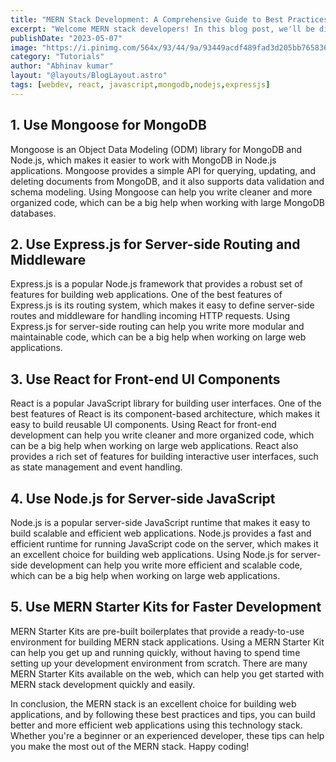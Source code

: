 ```yaml
---
title: "MERN Stack Development: A Comprehensive Guide to Best Practices and Tools"
excerpt: "Welcome MERN stack developers! In this blog post, we'll be discussing some best practices and tips to help you build better web applications using the MERN stack. The MERN stack is a combination of MongoDB, Express.js, React, and Node.js, and it's an excellent choice for building scalable and efficient web applications. Let's dive into some tips for making the most out of the MERN stack."
publishDate: "2023-05-07"
image: "https://i.pinimg.com/564x/93/44/9a/93449acdf489fad3d205bb76583608cb.jpg"
category: "Tutorials"
author: "Abhinav kumar"
layout: "@layouts/BlogLayout.astro"
tags: [webdev, react, javascript,mongodb,nodejs,expressjs]
---
```


## 1. Use Mongoose for MongoDB

Mongoose is an Object Data Modeling (ODM) library for MongoDB and Node.js, which makes it easier to work with MongoDB in Node.js applications. Mongoose provides a simple API for querying, updating, and deleting documents from MongoDB, and it also supports data validation and schema modeling. Using Mongoose can help you write cleaner and more organized code, which can be a big help when working with large MongoDB databases.

## 2. Use Express.js for Server-side Routing and Middleware

Express.js is a popular Node.js framework that provides a robust set of features for building web applications. One of the best features of Express.js is its routing system, which makes it easy to define server-side routes and middleware for handling incoming HTTP requests. Using Express.js for server-side routing can help you write more modular and maintainable code, which can be a big help when working on large web applications.

## 3. Use React for Front-end UI Components

React is a popular JavaScript library for building user interfaces. One of the best features of React is its component-based architecture, which makes it easy to build reusable UI components. Using React for front-end development can help you write cleaner and more organized code, which can be a big help when working on large web applications. React also provides a rich set of features for building interactive user interfaces, such as state management and event handling.

## 4. Use Node.js for Server-side JavaScript

Node.js is a popular server-side JavaScript runtime that makes it easy to build scalable and efficient web applications. Node.js provides a fast and efficient runtime for running JavaScript code on the server, which makes it an excellent choice for building web applications. Using Node.js for server-side development can help you write more efficient and scalable code, which can be a big help when working on large web applications.

## 5. Use MERN Starter Kits for Faster Development

MERN Starter Kits are pre-built boilerplates that provide a ready-to-use environment for building MERN stack applications. Using a MERN Starter Kit can help you get up and running quickly, without having to spend time setting up your development environment from scratch. There are many MERN Starter Kits available on the web, which can help you get started with MERN stack development quickly and easily.

In conclusion, the MERN stack is an excellent choice for building web applications, and by following these best practices and tips, you can build better and more efficient web applications using this technology stack. Whether you're a beginner or an experienced developer, these tips can help you make the most out of the MERN stack. Happy coding!